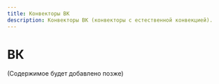 ```yaml
---
title: Конвекторы ВК
description: Конвекторы ВК (конвекторы с естественной конвекцией).
---
```


# ВК

(Содержимое будет добавлено позже)
